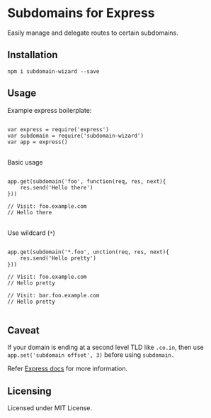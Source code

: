 # Subdomains for Express
Easily manage and delegate routes to certain subdomains.
## Installation
`npm i subdomain-wizard --save`

## Usage
Example express boilerplate:

<pre>
<code>
var express = require('express')
var subdomain = require('subdomain-wizard')
var app = express() 
</code>
</pre>

Basic usage

<pre>
<code>
app.get(subdomain('foo', function(req, res, next){
    res.send('Hello there')
}))

// Visit: foo.example.com
// Hello there
</code>
</pre>

Use wildcard (`*`)

<pre>
<code>
app.get(subdomain('*.foo', unction(req, res, next){
    res.send('Hello pretty')
}))

// Visit: foo.example.com
// Hello pretty

// Visit: bar.foo.example.com
// Hello pretty
</code>
</pre>

## Caveat
If your domain is ending at a second level TLD like `.co.in`, then use `app.set('subdomain offset', 3)` before using `subdomain.`

Refer [Express docs](https://expressjs.com/en/api.html#req.subdomains) for more information.

## Licensing
Licensed under MIT License.
